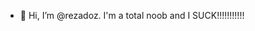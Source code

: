 - 👋 Hi, I’m @rezadoz. I'm a total noob and I SUCK!!!!!!!!!!!

<!---
rezadoz/rezadoz is a ✨ special ✨ repository because its `README.md` (this file) appears on your GitHub profile.
You can click the Preview link to take a look at your changes.
--->
